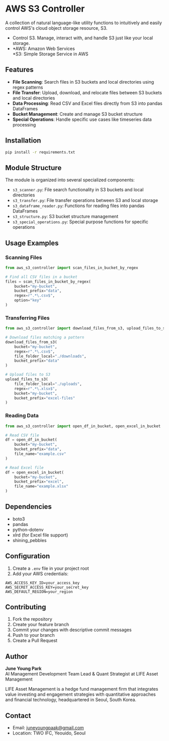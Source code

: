 # AWS S3 Controller

A collection of natural language-like utility functions to intuitively and easily control AWS's cloud object storage resource, S3.

- Control S3. Manage, interact with, and handle S3 just like your local storage.
- *AWS: Amazon Web Services  
  *S3: Simple Storage Service in AWS

## Features

- **File Scanning**: Search files in S3 buckets and local directories using regex patterns
- **File Transfer**: Upload, download, and relocate files between S3 buckets and local directories
- **Data Processing**: Read CSV and Excel files directly from S3 into pandas DataFrames
- **Bucket Management**: Create and manage S3 bucket structure
- **Special Operations**: Handle specific use cases like timeseries data processing

## Installation

```bash
pip install -r requirements.txt
```

## Module Structure

The module is organized into several specialized components:

- `s3_scanner.py`: File search functionality in S3 buckets and local directories
- `s3_transfer.py`: File transfer operations between S3 and local storage
- `s3_dataframe_reader.py`: Functions for reading files into pandas DataFrames
- `s3_structure.py`: S3 bucket structure management
- `s3_special_operations.py`: Special purpose functions for specific operations

## Usage Examples

### Scanning Files

```python
from aws_s3_controller import scan_files_in_bucket_by_regex

# Find all CSV files in a bucket
files = scan_files_in_bucket_by_regex(
    bucket="my-bucket",
    bucket_prefix="data",
    regex=r".*\.csv$",
    option="key"
)
```

### Transferring Files

```python
from aws_s3_controller import download_files_from_s3, upload_files_to_s3

# Download files matching a pattern
download_files_from_s3(
    bucket="my-bucket",
    regex=r".*\.csv$",
    file_folder_local="./downloads",
    bucket_prefix="data"
)

# Upload files to S3
upload_files_to_s3(
    file_folder_local="./uploads",
    regex=r".*\.xlsx$",
    bucket="my-bucket",
    bucket_prefix="excel-files"
)
```

### Reading Data

```python
from aws_s3_controller import open_df_in_bucket, open_excel_in_bucket

# Read CSV file
df = open_df_in_bucket(
    bucket="my-bucket",
    bucket_prefix="data",
    file_name="example.csv"
)

# Read Excel file
df = open_excel_in_bucket(
    bucket="my-bucket",
    bucket_prefix="excel",
    file_name="example.xlsx"
)
```

## Dependencies

- boto3
- pandas
- python-dotenv
- xlrd (for Excel file support)
- shining_pebbles

## Configuration

1. Create a `.env` file in your project root
2. Add your AWS credentials:

```
AWS_ACCESS_KEY_ID=your_access_key
AWS_SECRET_ACCESS_KEY=your_secret_key
AWS_DEFAULT_REGION=your_region
```

## Contributing

1. Fork the repository
2. Create your feature branch
3. Commit your changes with descriptive commit messages
4. Push to your branch
5. Create a Pull Request

## Author

**June Young Park**  
AI Management Development Team Lead & Quant Strategist at LIFE Asset Management

LIFE Asset Management is a hedge fund management firm that integrates value investing and engagement strategies with quantitative approaches and financial technology, headquartered in Seoul, South Korea.

## Contact

- Email: juneyoungpaak@gmail.com
- Location: TWO IFC, Yeouido, Seoul

